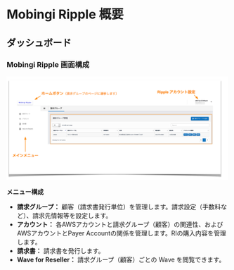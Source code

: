 # Mobingi Ripple 概要

## **ダッシュボード** 

### Mobingi Ripple 画面構成

![](../.gitbook/assets/screen.png)

**メニュー構成**

* **請求グループ：** 顧客（請求書発行単位）を管理します。請求設定（手数料など）、請求先情報等を設定します。
* **アカウント：** 各AWSアカウントと請求グループ（顧客）の関連性、およびAWSアカウントとPayer Accountの関係を管理します。RIの購入内容を管理します。
* **請求書：** 請求書を発行します。
* **Wave for Reseller：** 請求グループ（顧客）ごとの Wave を閲覧できます。



